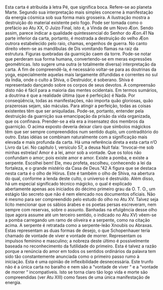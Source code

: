 Esta carta é atribuída à letra Pé, que significa boca. Refere-se ao planeta Marte.
Segundo sua interpretação mais simples concerne à manifestação da energia cósmica sob
sua forma mais grosseira. A ilustração mostra a destruição do material existente pelo
fogo. Pode ser tomada como o prefácio ao Atu XX, O Juízo Final, isto é, a Vinda de um
Novo Æon. Sendo assim, parece indicar a qualidade quintessencial do Senhor do Æon.41
Na parte inferior da carta, portanto, é mostrada a destruição do velho Æon outrora
estabelecido pelo raio, chamas, engenhos de guerra. No canto direito vêem-se as
mandíbulas de Dis vomitando flamas na raiz da estrutura. Figuras quebradas da guarnição
caem da torre. Pode-se notar que perderam sua forma humana, convertendo-se em meras
expressões geométricas.
Isto sugere uma outra (e totalmente diversa) interpretação da carta. A fim de
compreendê-la, é necessário voltar-se para as doutrinas da yoga, especialmente aquelas
mais largamente difundidas e correntes no sul da Índia, onde o culto a Shiva, o
Destruidor, é soberano. Shiva é representado dançando sobre os corpos de seus devotos.
A compreensão disto não é fácil para a maioria das mentes ocidentais. Em termos
sumários, a doutrina é que a realidade última (que é perfeição) é Nada. Por conseqüência, todas as manifestações, não importa quão gloriosas, quão prazerosas sejam, são máculas.
Para atingir a perfeição, todas as coisas existentes têm que ser aniquiladas. Pode-se,
portanto, entender pela destruição da guarnição sua emancipação da prisão da vida
organizada, que os confinava. Prender-se a ela era a insensatez dos membros da
guarnição.
O acima exposto deveria deixar claro que símbolos mágickos têm que ser sempre
compreendidos num sentido duplo, um contraditório do outro. Estas idéias se combinam
naturalmente com a significação mais elevada e mais profunda da carta.
Há uma referência direta a esta carta n’O Livro da Lei. No capítulo I, versículo 57,
a deusa Nuit fala: “Invocai-me sob minhas estrelas! Amor é a lei, amor sob a vontade.
Que os tolos não confundam o amor; pois existe amor e amor. Existe a pomba, e existe a
serpente. Escolhei bem! Ele, meu profeta, escolheu, conhecendo a lei da fortaleza, e o
grande mistério da Casa de Deus.”42
A figura que se destaca nesta carta é o olho de Hórus. Este é também o olho de
Shiva, na abertura do qual, conforme a lenda deste culto, o universo é destruído.
Além disso, há um especial significado técnico mágicko, o qual é explicado
abertamente apenas aos iniciados do décimo primeiro grau da O. T. O., um estágio tão
secreto que não é nem elencado nos documentos oficiais. Não é mesmo para ser
compreendido pelo estudo do olho no Atu XV. Talvez seja lícito mencionar que os sábios
árabes e os poetas persas escreveram, nem sempre com reservas, sobre o assunto.
Banhadas na efulgência desse olho (que agora assume até um terceiro sentido, o
indicado no Atu XV) vêem-se a pomba carregando um ramo de oliveira e a serpente,
como na citação acima. A serpente é retratada como a serpente-leão Xnoubis ou Abraxas.
Estas representam as duas formas de desejo, o que Schopenhauer teria chamado de
vontade de viver e vontade de morrer. Representam os impulsos feminino e masculino; a
nobreza deste último é possivelmente baseada no reconhecimento da futilidade do
primeiro. Esta é talvez a razão porque a renúncia do amor em todos os sentidos ordinários
da palavra tem sido tão constantemente anunciada como o primeiro passo rumo à
iniciação. Esta é uma opinião de inflexibilidade desnecessária. Este trunfo não é a única
carta no baralho e nem são a “vontade de viver “ e a “vontade de morrer “ incompatíveis.
Isto se torna claro tão logo vida e morte são compreendidas (ver Atu XIII) como fases de
uma única manifestação de energia.